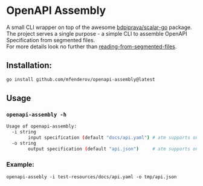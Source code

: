# OpenAPI Assembly
A small CLI wrapper on top of the awesome [bdpiprava/scalar-go](https://github.com/bdpiprava/scalar-go) package.   
The project serves a single purpose - a simple CLI to assemble OpenAPI Specification from segmented files.   
For more details look no further than [reading-from-segmented-files](https://github.com/bdpiprava/scalar-go?tab=readme-ov-file#reading-from-segmented-files).

## Installation:
```bash
go install github.com/mfenderov/openapi-assembly@latest
```

## Usage
### `openapi-assembly -h`
```bash
Usage of openapi-assembly:
  -i string
        input specification (default "docs/api.yaml") # atm supports only *.yml and *.yaml extensions
  -o string
        output specification (default "api.json")     # atm supports only *.json extension
```
### Example:
```openapi-assebly -i test-resources/docs/api.yaml -o tmp/api.json```



